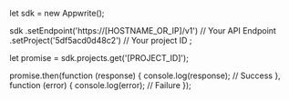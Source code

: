 let sdk = new Appwrite();

sdk
    .setEndpoint('https://[HOSTNAME_OR_IP]/v1') // Your API Endpoint
    .setProject('5df5acd0d48c2') // Your project ID
;

let promise = sdk.projects.get('[PROJECT_ID]');

promise.then(function (response) {
    console.log(response); // Success
}, function (error) {
    console.log(error); // Failure
});